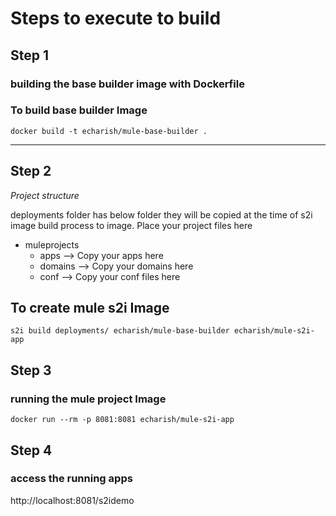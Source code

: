 # Steps to execute to build

## Step 1
### building the base builder image with Dockerfile
### To build base builder Image
```
docker build -t echarish/mule-base-builder .
```

-----------------------------------------------------------------
## Step 2
*Project structure*

deployments folder has below folder they will be copied at the time of s2i image build process to
image. Place your project files here
- muleprojects
  - apps --> Copy your apps here
  - domains --> Copy your domains here
  - conf --> Copy your conf files here



## To create mule s2i Image
```
s2i build deployments/ echarish/mule-base-builder echarish/mule-s2i-app
```

## Step 3
### running the mule project Image
```
docker run --rm -p 8081:8081 echarish/mule-s2i-app
```

## Step 4
### access the running apps
http://localhost:8081/s2idemo
